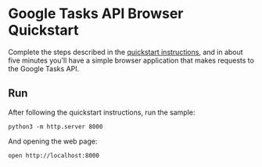 # Google Tasks API Browser Quickstart

Complete the steps described in the [quickstart instructions](
https://developers.google.com/google-apps/tasks/quickstart/js), and in about five
minutes you'll have a simple browser application that makes requests to the
Google Tasks API.

## Run

After following the quickstart instructions, run the sample:

```shell
python3 -m http.server 8000
```

And opening the web page:

```shell
open http://localhost:8000
```


